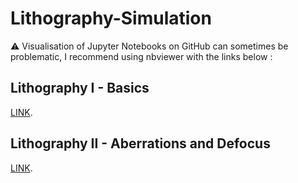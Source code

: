 # Lithography-Simulation
:warning: Visualisation of Jupyter Notebooks on GitHub can sometimes be problematic, I recommend using nbviewer with the links below :
## Lithography I - Basics 
[LINK](https://nbviewer.jupyter.org/github/pierremifasol/Lithography-Simulation/blob/master/Lithography%20I%20-%20Basics.ipynb).
## Lithography II - Aberrations and Defocus
[LINK](https://nbviewer.jupyter.org/github/pierremifasol/Lithography-Simulation/blob/master/Lithography%20II%20-%20Aberrations%20and%20Defocus.ipynb).
